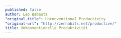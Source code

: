 ```yaml
---
published: false
author: Leo Babauta
"original-title": Unconventional Productivity
"original-url": "http://zenhabits.net/productive/"
title: Unkonventionelle Produktivität
---
```


